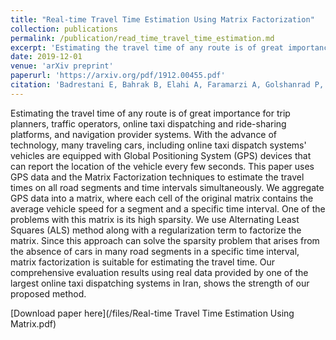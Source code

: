```yaml
---
title: "Real-time Travel Time Estimation Using Matrix Factorization"
collection: publications
permalink: /publication/read_time_travel_time_estimation.md
excerpt: 'Estimating the travel time of any route is of great importance for trip planners, traffic operators, online taxi dispatching and ride-sharing platforms, and navigation provider systems. With the advance of technology, many traveling cars, including online taxi dispatch systems vehicles are equipped with Global Positioning System (GPS) devices that can report the location of the vehicle every few seconds. This paper uses GPS data and the Matrix Factorization techniques to estimate the travel times on all road segments and time intervals simultaneously. We aggregate GPS data into a matrix, where each cell of the original matrix contains the average vehicle speed for a segment and a specific time interval. One of the problems with this matrix is its high sparsity. We use Alternating Least Squares (ALS) method along with a regularization term to factorize the matrix. Since this approach can solve the sparsity problem that arises from the absence of cars in many road segments in a specific time interval, matrix factorization is suitable for estimating the travel time. Our comprehensive evaluation results using real data provided by one of the largest online taxi dispatching systems in Iran, shows the strength of our proposed method.'
date: 2019-12-01
venue: 'arXiv preprint'
paperurl: 'https://arxiv.org/pdf/1912.00455.pdf'
citation: 'Badrestani E, Bahrak B, Elahi A, Faramarzi A, Golshanrad P, Monsefi AK, Mahini H, Zirak A. Real-time travel time estimation using matrix factorization. arXiv preprint arXiv:1912.00455. 2019 Dec 1.'
---
```


Estimating the travel time of any route is of great importance for trip planners, traffic operators, online taxi dispatching and ride-sharing platforms, and navigation provider systems. With the advance of technology, many traveling cars, including online taxi dispatch systems' vehicles are equipped with Global Positioning System (GPS) devices that can report the location of the vehicle every few seconds. This paper uses GPS data and the Matrix Factorization techniques to estimate the travel times on all road segments and time intervals simultaneously. We aggregate GPS data into a matrix, where each cell of the original matrix contains the average vehicle speed for a segment and a specific time interval. One of the problems with this matrix is its high sparsity. We use Alternating Least Squares (ALS) method along with a regularization term to factorize the matrix. Since this approach can solve the sparsity problem that arises from the absence of cars in many road segments in a specific time interval, matrix factorization is suitable for estimating the travel time. Our comprehensive evaluation results using real data provided by one of the largest online taxi dispatching systems in Iran, shows the strength of our proposed method.

[Download paper here](/files/Real-time Travel Time Estimation Using Matrix.pdf)